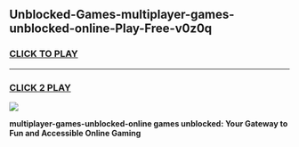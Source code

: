 
## Unblocked-Games-multiplayer-games-unblocked-online-Play-Free-v0z0q
<h3>
<a href="https://premium76.site?title=multiplayer-games-unblocked-online&ref=23A">CLICK TO PLAY</a></h3>
<hr>

<h3>
<a href="https://premium76.site?title=multiplayer-games-unblocked-online&ref=23A">CLICK 2 PLAY</a>
  
</h3>

<a href="https://premium76.site?title=multiplayer-games-unblocked-online&ref=23A"><img src="https://clearcache.store/games.png"></a>


**multiplayer-games-unblocked-online games unblocked: Your Gateway to Fun and Accessible Online Gaming**
